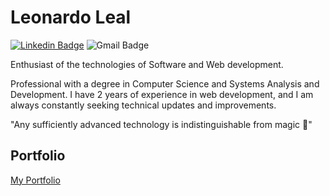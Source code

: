 # Leonardo Leal


[![Linkedin Badge](https://img.shields.io/badge/-Leonardo%20Leal-6633cc?style=flat-square&logo=Linkedin&logoColor=white&link=https://www.linkedin.com/in/leonardo-leal-ara%C3%BAjo-2653b91b9/)](https://www.linkedin.com/in/leonardo-leal-ara%C3%BAjo-2653b91b9/) 
![Gmail Badge](https://img.shields.io/badge/-leonardoleal018@gmail.com-6633cc?style=flat-square&logo=Gmail&logoColor=white&link=mailto:leonardoleal018@gmail.com)


Enthusiast of the technologies of Software and Web development.

Professional with a degree in Computer Science and Systems Analysis and Development. 
I have 2 years of experience in web development, and I am always constantly seeking technical updates and improvements.

"Any sufficiently advanced technology is indistinguishable from magic 🧙"

## Portfolio
<a href="https://portfolio-leonardo-leal.vercel.app/" target="_blank">My Portfolio</a>
